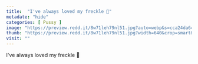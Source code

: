 ```yaml
---
title:  "I've always loved my freckle 🧡"
metadate: "hide"
categories: [ Pussy ]
image: "https://preview.redd.it/8w71leh79nl51.jpg?auto=webp&s=cca24da6494010d9792f159d5612914b206b65ff"
thumb: "https://preview.redd.it/8w71leh79nl51.jpg?width=640&crop=smart&auto=webp&s=a82dbc698eccff0ab70a6c82423ca9f2c6312d7a"
visit: ""
---
```

I've always loved my freckle 🧡
